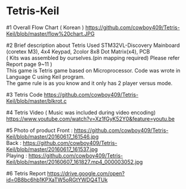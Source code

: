 # Tetris-Keil

#1 Overall Flow Chart ( Korean )
https://github.com/cowboy409/Tetris-Keil/blob/master/flow%20chart.JPG

#2 Brief description about Tetris
Used STM32VL-Discovery Mainboard (coretex M3), 4x4 Keypad, 2color 8x8 Dot Matrix(x4), PCB  
( Kits was assembled by ourselves.(pin mapping required) Please refer Report page 9~11  )  
This game is Tetris game based on Microprocessor. Code was wrote in Language C using Keil program.  
The game rule is as you know and it only has 2 player versus mode.  

#3 Tetris Code
https://github.com/cowboy409/Tetris-Keil/blob/master/blkrot.c


#4 Tetris Video ( Music was included during video encoding)
https://www.youtube.com/watch?v=Xz1fGyK52Y0&feature=youtu.be

#5 Photo of product
Front :   https://github.com/cowboy409/Tetris-Keil/blob/master/20160617_161546.jpg  
Back :    https://github.com/cowboy409/Tetris-Keil/blob/master/20160617_161537.jpg  
Playing : https://github.com/cowboy409/Tetris-Keil/blob/master/20160607_161827.mp4_000003052.jpg

#6 Tetris Report
https://drive.google.com/open?id=0B8bc6hb1KPXaTW5oRGtYWDQ4TUk
